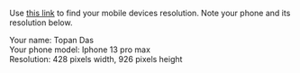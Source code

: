 Use [this link](https://www.webmobilefirst.com/en/devices/) to find your mobile devices resolution. Note your phone and its resolution below.

Your name: Topan Das <br>
Your phone model: Iphone 13 pro max <br>
Resolution: 428 pixels width, 926 pixels height